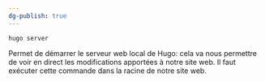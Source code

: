 ```yaml
---
dg-publish: true
---
```


````
hugo server
````

Permet de démarrer le serveur web local de Hugo: cela va nous permettre de voir en direct les modifications apportées à notre site web. Il faut exécuter cette commande dans la racine de notre site web.